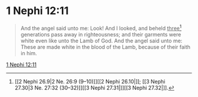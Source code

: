 # 1 Nephi 12:11

> And the angel said unto me: Look! And I looked, and beheld <u>three</u>[^a] generations pass away in righteousness; and their garments were white even like unto the Lamb of God. And the angel said unto me: These are made white in the blood of the Lamb, because of their faith in him.

[1 Nephi 12:11](https://www.churchofjesuschrist.org/study/scriptures/bofm/1-ne/12?lang=eng&id=p11#p11)


[^a]: [[2 Nephi 26.9|2 Ne. 26:9 (9–10)]][[2 Nephi 26.10|]]; [[3 Nephi 27.30|3 Ne. 27:32 (30–32)]][[3 Nephi 27.31|]][[3 Nephi 27.32|]].  
